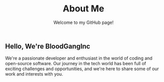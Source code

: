 <header>
        <h1>About Me</h1>
        <p>Welcome to my GitHub page!</p>
    </header>
    <div class="container">
        <h2>Hello, We're BloodGangInc</h2>
        <p>
            We're a passionate developer and enthusiast in the world of coding and open-source software. Our journey in the tech world has been full of exciting challenges and opportunities, and we're here to share some of our work and interests with you.
             </p>
